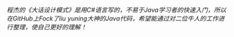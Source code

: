 ###### 程杰的《大话设计模式》是用C#语言写的，不易于Java学习者的快速入门，所以在GitHub上Fock了liu yuning大神的Java代码，希望能通过对二位牛人的工作进行整理，使自己更好的理解！
